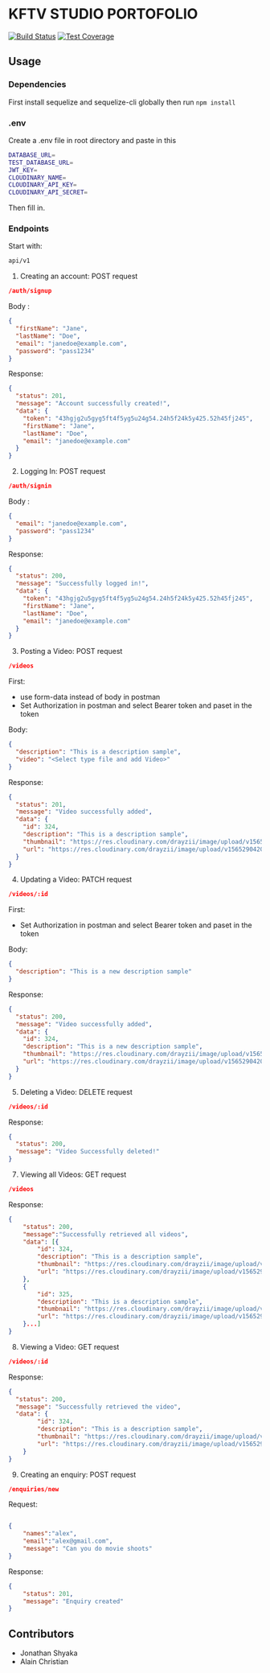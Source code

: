 # KFTV STUDIO PORTOFOLIO
[![Build Status](https://travis-ci.com/drayzii/kftv-studio-port.svg?token=QJSgEadXdEUhi3SnYStj&branch=develop)](https://travis-ci.com/drayzii/kftv-studio-port)
[![Test Coverage](https://api.codeclimate.com/v1/badges/9d3eb14117a045c43b1d/test_coverage)](https://codeclimate.com/github/drayzii/kftv-studio-port/test_coverage)

## Usage

### Dependencies

First install sequelize and sequelize-cli globally then run `npm install`

### .env

Create a .env file in root directory and paste in this

```sh
DATABASE_URL=
TEST_DATABASE_URL=
JWT_KEY=
CLOUDINARY_NAME=
CLOUDINARY_API_KEY=
CLOUDINARY_API_SECRET=
```
Then fill in.

### Endpoints

Start with: 
```sh
api/v1
```

1. Creating an account: POST request

```json
/auth/signup
```

Body :

```json
{
  "firstName": "Jane",
  "lastName": "Doe",
  "email": "janedoe@example.com",
  "password": "pass1234"
}
```

Response:

```json
{
  "status": 201,
  "message": "Account successfully created!",
  "data": {
    "token": "43hgjg2u5gyg5ft4f5yg5u24g54.24h5f24k5y425.52h45fj245",
    "firstName": "Jane",
    "lastName": "Doe",
    "email": "janedoe@example.com"
  }
}
```

2. Logging In: POST request

```json
/auth/signin
```

Body :

```json
{
  "email": "janedoe@example.com",
  "password": "pass1234"
}
```

Response:

```json
{
  "status": 200,
  "message": "Successfully logged in!",
  "data": {
    "token": "43hgjg2u5gyg5ft4f5yg5u24g54.24h5f24k5y425.52h45fj245",
    "firstName": "Jane",
    "lastName": "Doe",
    "email": "janedoe@example.com"
  }
}
```

3. Posting a Video: POST request

```json
/videos
```

First:
- use form-data instead of body in postman
- Set Authorization in postman and select Bearer token and paset in the token

Body:

```json
{
  "description": "This is a description sample",
  "video": "<Select type file and add Video>"
}
```

Response:

```json
{
  "status": 201,
  "message": "Video successfully added",
  "data": {
    "id": 324,
    "description": "This is a description sample",
    "thumbnail": "https://res.cloudinary.com/drayzii/image/upload/v1565290420/fssr8ssftpgqqg6p2d7k.jpg",
    "url": "https://res.cloudinary.com/drayzii/image/upload/v1565290420/fssr8ssftpgqqg6p2d7k.mp4",
  }
}
```

4. Updating a Video: PATCH request

```json
/videos/:id
```

First:
- Set Authorization in postman and select Bearer token and paset in the token

Body:

```json
{
  "description": "This is a new description sample"
}
```

Response:

```json
{
  "status": 200,
  "message": "Video successfully added",
  "data": {
    "id": 324,
    "description": "This is a new description sample",
    "thumbnail": "https://res.cloudinary.com/drayzii/image/upload/v1565290420/fssr8ssftpgqqg6p2d7k.jpg",
    "url": "https://res.cloudinary.com/drayzii/image/upload/v1565290420/fssr8ssftpgqqg6p2d7k.mp4",
  }
}
```

5. Deleting a Video: DELETE request

```json
/videos/:id
```

Response:

```json
{
  "status": 200,
  "message": "Video Successfully deleted!"
}
```

7. Viewing all Videos: GET request

```json
/videos
```

Response:

```json
{
    "status": 200,
    "message":"Successfully retrieved all videos",
    "data": [{
        "id": 324,
        "description": "This is a description sample",
        "thumbnail": "https://res.cloudinary.com/drayzii/image/upload/v1565290420/fssr8ssftpgqqg6p2d7k.jpg",
        "url": "https://res.cloudinary.com/drayzii/image/upload/v1565290420/fssr8ssftpgqqg6p2d7k.mp4",
    },
    {
        "id": 325,
        "description": "This is a description sample",
        "thumbnail": "https://res.cloudinary.com/drayzii/image/upload/v1565290420/fssr8ssftpgqqg6p2d7k.jpg",
        "url": "https://res.cloudinary.com/drayzii/image/upload/v1565290420/fssr8ssftpgqqg6p2d7k.mp4",
    }...]
}
```

8. Viewing a Video: GET request

```json
/videos/:id
```

Response:

```json
{
  "status": 200,
  "message": "Successfully retrieved the video",
  "data": {
        "id": 324,
        "description": "This is a description sample",
        "thumbnail": "https://res.cloudinary.com/drayzii/image/upload/v1565290420/fssr8ssftpgqqg6p2d7k.jpg",
        "url": "https://res.cloudinary.com/drayzii/image/upload/v1565290420/fssr8ssftpgqqg6p2d7k.mp4",
    }
}
```

9. Creating an enquiry: POST request

```json
/enquiries/new
```
Request:
```json

{
    "names":"alex",
    "email":"alex@gmail.com",
    "message": "Can you do movie shoots"
}
```
Response:
```json
{
    "status": 201,
    "message": "Enquiry created"
}
```
## Contributors

- Jonathan Shyaka
- Alain Christian